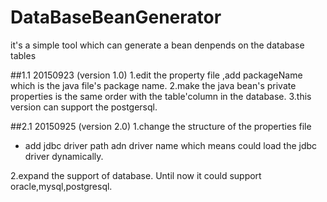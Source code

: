 
# DataBaseBeanGenerator
it's a simple tool which can generate a bean denpends on the database tables 

##1.1 20150923 (version 1.0)
1.edit the property file ,add packageName which is the java file's package name. 
2.make the java bean's private properties is the same order with the table'column in the database.
3.this version can support the postgersql.

##2.1 20150925 (version 2.0)
1.change the structure of the properties file
 * add jdbc driver path adn driver name which means could load the jdbc driver dynamically.
 
2.expand the support of database. Until now it could support oracle,mysql,postgresql.
